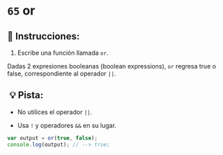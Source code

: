 # `65` or

## 📝 Instrucciones:

1. Escribe una función llamada `or`.

Dadas 2 expresiones booleanas (boolean expressions), `or` regresa true o false, correspondiente al operador `||`.

##  :bulb: Pista:

* No utilices el operador `||`.

* Usa `!` y operadores `&&` en su lugar.

```Javascript
var output = or(true, false);
console.log(output); // --> true;
```